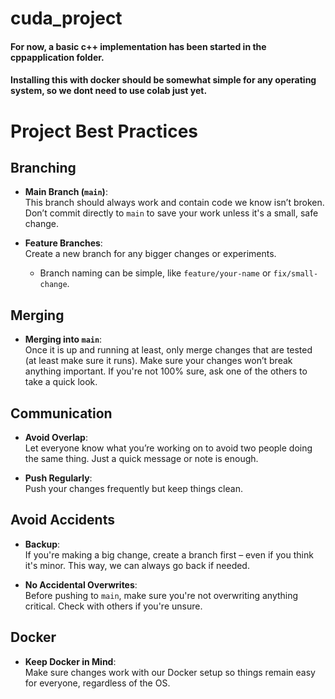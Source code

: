 # cuda_project
#### For now, a basic c++ implementation has been started in the cppapplication folder.
#### Installing this with docker should be somewhat simple for any operating system, so we dont need to use colab just yet.

# Project Best Practices

## Branching
- **Main Branch (`main`)**:  
  This branch should always work and contain code we know isn’t broken. Don’t commit directly to `main` to save your work unless it's a small, safe change.
  
- **Feature Branches**:  
  Create a new branch for any bigger changes or experiments. 
  - Branch naming can be simple, like `feature/your-name` or `fix/small-change`.

## Merging

- **Merging into `main`**:  
  Once it is up and running at least, only merge changes that are tested (at least make sure it runs). Make sure your changes won’t break anything important. If you're not 100% sure, ask one of the others to take a quick look.

## Communication
- **Avoid Overlap**:  
  Let everyone know what you’re working on to avoid two people doing the same thing. Just a quick message or note is enough.
  
- **Push Regularly**:  
  Push your changes frequently but keep things clean.

## Avoid Accidents
- **Backup**:  
  If you're making a big change, create a branch first – even if you think it's minor. This way, we can always go back if needed.
  
- **No Accidental Overwrites**:  
  Before pushing to `main`, make sure you're not overwriting anything critical. Check with others if you're unsure.

## Docker
- **Keep Docker in Mind**:  
  Make sure changes work with our Docker setup so things remain easy for everyone, regardless of the OS.
